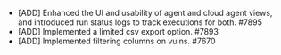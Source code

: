  * [ADD] Enhanced the UI and usability of agent and cloud agent views, and introduced run status logs to track executions for both. #7895
 * [ADD] Implemented a limited csv export option. #7893
 * [ADD] Implemented filtering columns on vulns. #7670
